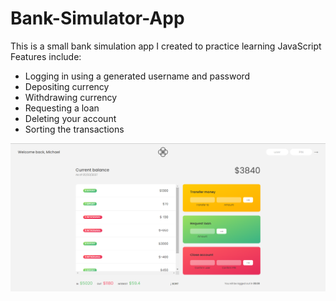 # Bank-Simulator-App
This is a small bank simulation app I created to practice learning JavaScript  
Features include:  
- Logging in using a generated username and password
- Depositing currency  
- Withdrawing currency  
- Requesting a loan  
- Deleting your account  
- Sorting the transactions  

![Image of APP](bank-simulation-app.png)

